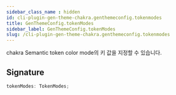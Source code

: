 ```yaml
---
sidebar_class_name : hidden
id: cli-plugin-gen-theme-chakra.genthemeconfig.tokenmodes
title: GenThemeConfig.tokenModes
sidebar_label: GenThemeConfig.tokenModes
slug: /cli-plugin-gen-theme-chakra.genthemeconfig.tokenmodes
---
```






chakra Semantic token color mode의 키 값을 지정할 수 있습니다.

## Signature

```typescript
tokenModes: TokenModes;
```
